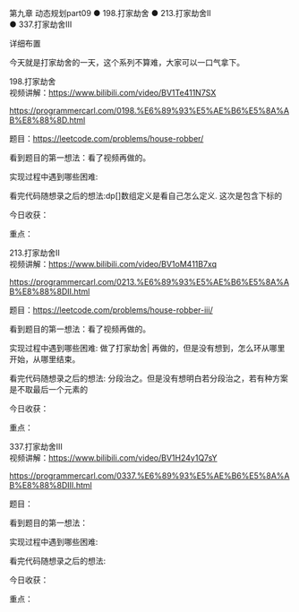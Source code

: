 第九章 动态规划part09
● 198.打家劫舍 
● 213.打家劫舍II  
● 337.打家劫舍III

 详细布置 

今天就是打家劫舍的一天，这个系列不算难，大家可以一口气拿下。

 198.打家劫舍  
视频讲解：https://www.bilibili.com/video/BV1Te411N7SX

https://programmercarl.com/0198.%E6%89%93%E5%AE%B6%E5%8A%AB%E8%88%8D.html  

题目：https://leetcode.com/problems/house-robber/

看到题目的第一想法：看了视频再做的。

实现过程中遇到哪些困难: 

看完代码随想录之后的想法:dp[]数组定义是看自己怎么定义. 这次是包含下标的

今日收获：

重点：

 213.打家劫舍II  
视频讲解：https://www.bilibili.com/video/BV1oM411B7xq

https://programmercarl.com/0213.%E6%89%93%E5%AE%B6%E5%8A%AB%E8%88%8DII.html 

题目：https://leetcode.com/problems/house-robber-iii/

看到题目的第一想法：看了视频再做的。

实现过程中遇到哪些困难: 做了打家劫舍| 再做的，但是没有想到，怎么环从哪里开始，从哪里结束。

看完代码随想录之后的想法: 分段治之。但是没有想明白若分段治之，若有种方案是不取最后一个元素的

今日收获：

重点：

 337.打家劫舍III  
视频讲解：https://www.bilibili.com/video/BV1H24y1Q7sY

https://programmercarl.com/0337.%E6%89%93%E5%AE%B6%E5%8A%AB%E8%88%8DIII.html

题目：

看到题目的第一想法：

实现过程中遇到哪些困难: 

看完代码随想录之后的想法:

今日收获：

重点：
